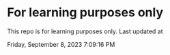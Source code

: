 # For learning purposes only
This repo is for learning purposes only.
Last updated at

Friday, September 8, 2023 7:09:16 PM


